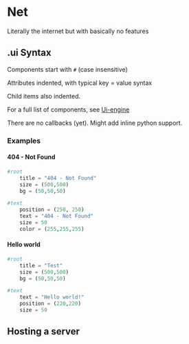 
# Net

Literally the internet but with basically no features

## .ui Syntax

Components start with `#` (case insensitive)

Attributes indented, with typical key = value syntax

Child items also indented.

For a full list of components, see [Ui-engine](https://github.com/Omena0/Ui-engine)

There are no callbacks (yet). Might add inline python support.

### Examples

#### 404 - Not Found

```py
#root
    title = "404 - Not Found"
    size = (500,500)
    bg = (50,50,50)

#text
    position = (250, 250)
    text = "404 - Not Found"
    size = 50
    color = (255,255,255)
```

#### Hello world

```py
#root
    title = "Test"
    size = (500,500)
    bg = (50,50,50)

#text
    text = "Hello world!"
    position = (220,220)
    size = 50
```

## Hosting a server


